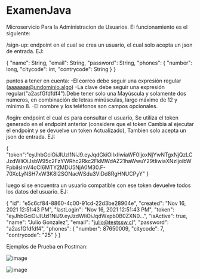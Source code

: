 # ExamenJava

Microservicio Para la Administracion de Usuarios. El funcionamiento es el siguiente:

/sign-up: endpoint en el cual se crea un usuario, el cual solo acepta un json de entrada. EJ:

{
"name": String,
"email": String,
"password": String,
"phones": 
{
"number": long,
"citycode": int,
"contrycode": String
}
}

puntos a tener en cuenta:
-El correo debe seguir una expresión regular (aaaaaaa@undominio.algo)
-La clave debe seguir una expresión regular("a2asfGfdfdf4").Debe tener solo una Mayúscula y solamente dos números, en combinación de letras minúsculas, largo máximo de 12 y mínimo 8.
-El nombre y los teléfonos son campos opcionales.


/login: endpoint el cual es para consultar el usuario, Se utiliza el token generado en el endpoint anterior (considere que el token Cambia al ejecutar el endpoint y se devuelve un token Actualizado), Tambien solo acepta un json de entrada. EJ:

{
   "token":"eyJhbGciOiJIUzI1NiJ9.eyJqdGkiOiIxIiwiaWF0IjoxNjYwNTgxNjQzLCJzdWIiOiJsbW95c2FzYWRhc2Rkc2FkMWdAZ21haWwuY29tIiwiaXNzIjoibWFpbiIsImV4cCI6MTY2MDU5NjA0M30.F-70XcLyNSH7xW3K8I2SONacWSdu3ViDd8RgHNUCPyY"
}

luego si se encuentra un usuario compatible con ese token devuelve todos los datos del usuario. EJ:

{
"id": "e5c6cf84-8860-4c00-91cd-22d3be28904e",
"created": "Nov 16, 2021 12:51:43 PM",
"lastLogin": "Nov 16, 2021 12:51:43 PM",
"token": "eyJhbGciOiJIUzI1NiJ9.eyJzdWIiOiJqdWxpb0B0ZXN0...",
"isActive": true,
"name": "Julio Gonzalez",
"email": "julio@testssw.cl",
"password": "a2asfGfdfdf4",
"phones":
{
"number": 87650009,
"citycode": 7,
"contrycode": "25"
}
}

Ejemplos de Prueba en Postman:

![image](https://user-images.githubusercontent.com/42626179/184780003-44f11b20-077c-4939-b3a2-11220b7b7ec2.png)

![image](https://user-images.githubusercontent.com/42626179/184780134-465d6106-597f-4293-ac23-0007f88c52b7.png)







